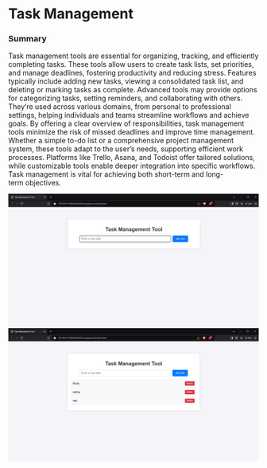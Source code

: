 <h1>
  Task Management
</h1>
<h3>
  Summary
</h3>
<p>
  Task management tools are essential for organizing, tracking, and efficiently completing tasks. These tools allow users to create task lists, set priorities, and manage deadlines, fostering productivity and reducing stress. Features typically include adding new tasks, viewing a consolidated task list, and deleting or marking tasks as complete. Advanced tools may provide options for categorizing tasks, setting reminders, and collaborating with others. They’re used across various domains, from personal to professional settings, helping individuals and teams streamline workflows and achieve goals. By offering a clear overview of responsibilities, task management tools minimize the risk of missed deadlines and improve time management. Whether a simple to-do list or a comprehensive project management system, these tools adapt to the user’s needs, supporting efficient work processes. Platforms like Trello, Asana, and Todoist offer tailored solutions, while customizable tools enable deeper integration into specific workflows. Task management is vital for achieving both short-term and long-term objectives.
</p>
<img src = "interface.png">
<img src = "taskadd.png">
